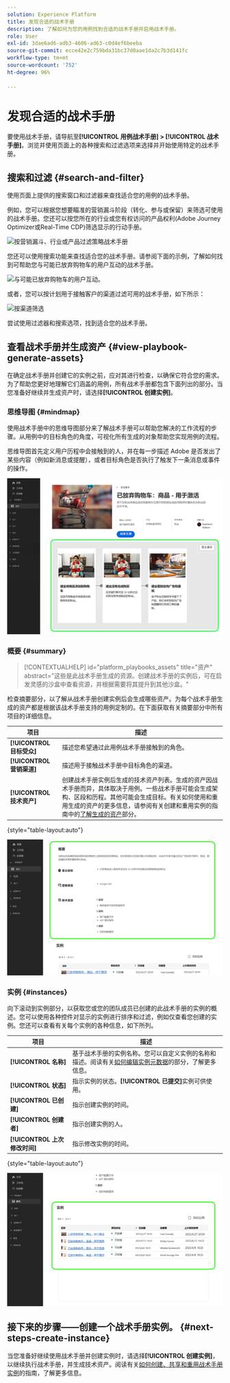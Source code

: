 ```yaml
---
solution: Experience Platform
title: 发现合适的战术手册
description: 了解如何为您的用例找到合适的战术手册并启用战术手册。
role: User
exl-id: 3dae6ad6-adb3-4606-ad63-c0d4ef6beeba
source-git-commit: ecce42e2c759bda31bc37d0aae1da2c7b3d141fc
workflow-type: tm+mt
source-wordcount: '752'
ht-degree: 96%

---
```


# 发现合适的战术手册

要使用战术手册，请导航至&#x200B;**[!UICONTROL 用例战术手册] > [!UICONTROL 战术手册]**。浏览并使用页面上的各种搜索和过滤选项来选择并开始使用特定的战术手册。

## 搜索和过滤 {#search-and-filter}

使用页面上提供的搜索窗口和过滤器来查找适合您的用例的战术手册。

例如，您可以根据您想要瞄准的营销漏斗阶段（转化、参与或保留）来筛选可使用的战术手册。您还可以按您所在的行业或您有权访问的产品权利(Adobe Journey Optimizer或Real-Time CDP)筛选显示的行动手册。

![按营销漏斗、行业或产品过滤策略战术手册](/help/use-case-playbooks/assets/playbooks/ui-guide/filter-by-funnel-industry-product.gif)

您还可以使用搜索功能来查找适合您的战术手册。请参阅下面的示例，了解如何找到可帮助您与可能已放弃购物车的用户互动的战术手册。

![与可能已放弃购物车的用户互动。](/help/use-case-playbooks/assets/playbooks/ui-guide/engage-abandoned-cart.gif)

或者，您可以按计划用于接触客户的渠道过滤可用的战术手册，如下所示：

![按渠道筛选](/help/use-case-playbooks/assets/playbooks/ui-guide/channel-select-filter.gif)

尝试使用过滤器和搜索选项，找到适合您的战术手册。

## 查看战术手册并生成资产 {#view-playbook-generate-assets}

在确定战术手册并创建它的实例之前，应对其进行检查，以确保它符合您的需求。为了帮助您更好地理解它们涵盖的用例，所有战术手册都包含下面列出的部分。当您准备好继续并生成资产时，请选择&#x200B;**[!UICONTROL 创建实例]**。

### 思维导图 {#mindmap}

使用战术手册中的思维导图部分来了解战术手册可以帮助您解决的工作流程的步骤。从用例中的目标角色的角度，可视化所有生成的对象帮助您实现用例的流程。

思维导图首先定义用户历程中会接触到的人，并在每一步描述 Adobe 是否发出了某些内容（例如新消息或提醒），或者目标角色是否执行了触发下一条消息或事件的操作。

![突出显示了战术手册思维导图。](/help/use-case-playbooks/assets/playbooks/ui-guide/playbook-mindmap.png)

### 概要 {#summary}

>[!CONTEXTUALHELP]
>id="platform_playbooks_assets"
>title="资产"
>abstract="这些是此战术手册生成的资源。创建战术手册的实例后，可在启发灵感的沙盒中查看资源，并根据需要将其提升到其他沙盒。"

检查摘要部分，以了解从战术手册创建实例后会生成哪些资产。为每个战术手册生成的资产都是根据该战术手册支持的用例定制的。在下面获取有关摘要部分中所有项目的详细信息。

| 项目 | 描述 |
---------|----------|
| **[!UICONTROL 目标受众]** | 描述您希望通过此用例战术手册接触到的角色。 |
| **[!UICONTROL 营销渠道]** | 描述用于接触战术手册中目标角色的渠道。 |
| **[!UICONTROL 技术资产]** | 创建战术手册实例后生成的技术资产列表。生成的资产因战术手册而异，具体取决于用例。一些战术手册可能会生成架构、区段和历程。其他可能会生成目标。有关如何使用和重用生成的资产的更多信息，请参阅有关创建和重用实例的指南中的[了解生成的资产](/help/use-case-playbooks/playbooks/create-share-reuse.md#understand-assets)部分。 |

{style="table-layout:auto"}

![突出显示战术手册摘要](/help/use-case-playbooks/assets/playbooks/ui-guide/playbook-summary.png)

### 实例 {#instances}

向下滚动到实例部分，以获取您或您的团队成员已创建的此战术手册的实例的概述。您可以使用各种控件对显示的实例进行排序和过滤，例如仅查看您创建的实例。您还可以查看有关每个实例的各种信息，如下所列。

| 项目 | 描述 |
|---------|----------|
| **[!UICONTROL 名称]** | 基于战术手册的实例名称。您可以自定义实例的名称和描述。阅读有关[如何编辑实例元数据](/help/use-case-playbooks/playbooks/create-share-reuse.md#edit-instance-metadata)的部分，了解更多信息。 |
| **[!UICONTROL 状态]** | 指示实例的状态。**[!UICONTROL 已提交]**&#x200B;实例可供使用。 |
| **[!UICONTROL 已创建]** | 指示创建实例的时间。 |
| **[!UICONTROL 创建者]** | 指示创建实例的人。 |
| **[!UICONTROL 上次修改时间]** | 指示修改实例的时间。 |

{style="table-layout:auto"}

![战术手册实例突出显示。](/help/use-case-playbooks/assets/playbooks/ui-guide/playbook-instances.png)

## 接下来的步骤——创建一个战术手册实例。 {#next-steps-create-instance}

当您准备好继续使用战术手册并创建实例时，请选择&#x200B;**[!UICONTROL 创建实例]**，以继续执行战术手册，并生成技术资产。阅读有关[如何创建、共享和重用战术手册实例](/help/use-case-playbooks/playbooks/create-share-reuse.md)的指南，了解更多信息。
